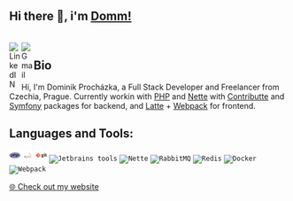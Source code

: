 ## Hi there 👋, i'm [Domm!](https://Domm.cz) 

<br />

<a target="_blank" href="https://www.linkedin.com/in/dominik-proch%C3%A1zka-1a8a3a7b/">
  <img align="left" alt="LinkedIN" width="22px" src="https://cdn.jsdelivr.net/npm/simple-icons@v3/icons/linkedin.svg" />
</a>
<a target="_blank" href="mailto:domm98cz@gmail.com">
  <img align="left" alt="Gmail" width="22px" src="https://cdn.jsdelivr.net/npm/simple-icons@v3/icons/gmail.svg" />
</a>

## Bio

Hi, I'm Dominik Procházka, a Full Stack Developer and Freelancer from Czechia, Prague.
Currently workin with [PHP](https://www.php.net/) and [Nette](https://nette.org/) with [Contributte](https://contributte.org/) and [Symfony](https://symfony.com/) packages for backend, and 
[Latte](https://latte.nette.org/) + [Webpack](https://webpack.js.org/) for frontend.

## Languages and Tools:

<code><img title="PHP" height="20" src="https://raw.githubusercontent.com/github/explore/80688e429a7d4ef2fca1e82350fe8e3517d3494d/topics/php/php.png"></code>
<code><img title="Mysql" height="20" src="https://raw.githubusercontent.com/github/explore/80688e429a7d4ef2fca1e82350fe8e3517d3494d/topics/mysql/mysql.png"></code>
<code><img title="Git" height="20" src="https://raw.githubusercontent.com/github/explore/80688e429a7d4ef2fca1e82350fe8e3517d3494d/topics/git/git.png"></code>
<code><img title="Jetbrains tools" height="20" src="https://www.jetbrains.com/favicon-32x32.png"></code>
<code><img title="Nette" height="20" src="https://files.nette.org/icons/nette/favicon.png"></code>
<code><img title="RabbitMQ" height="20" src="https://www.rabbitmq.com/favicon.ico"></code>
<code><img title="Redis" height="20" src="https://redis.io/images/favicon.png"></code>
<code><img title="Docker" height="20" src="https://www.docker.com/favicon.ico"></code>
<code><img title="Webpack" height="20" src="https://webpack.js.org/icon_192x192.png"></code>

<p><a href="https://Domm.cz">🌐 Check out my website</a></p>
